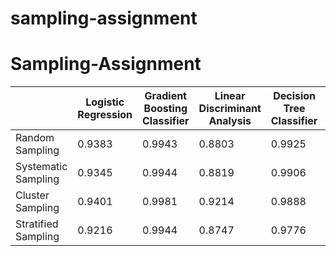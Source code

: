 # sampling-assignment
# Sampling-Assignment
|  | Logistic Regression | Gradient Boosting Classifier | Linear Discriminant Analysis | Decision Tree Classifier | K Neighbors Classifier |
|----------|----------|----------|----------|----------|----------|
| Random Sampling | 0.9383 | 0.9943 | 0.8803 | 0.9925 | 0.9420 |
| Systematic Sampling | 0.9345 | 0.9944 | 0.8819 | 0.9906 | 0.9720 |
| Cluster Sampling | 0.9401 | 0.9981 | 0.9214 | 0.9888 | 0.9607 |
| Stratified Sampling | 0.9216 | 0.9944 | 0.8747 | 0.9776 | 0.9606 |
